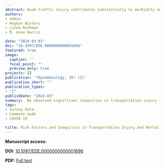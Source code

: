 ```yaml
---
abstract: Road traffic injury contributes substantially to morbidity and mortality. Canada stands out among developed countries in not conducting a national household travel survey, leading to a dearth of national transportation mode data and risk calculations that have appropriate denominators. Since traffic injuries are specific to the mode of travel used, these risk calculations should consider travel mode.  Census data on mode of commute is one of the few sources of these data for persons aged 15 and over. This study leveraged a national data linkage cohort, the Canadian Census Health and Environment Cohorts, that connects census sociodemographic and commute mode data with records of deaths and hospitalizations, enabling assessment of road traffic injury associations by indicators of mode of travel (commuter mode). We examined longitudinal (1996–2019) bicyclist, pedestrian, and motor vehicle occupant injury and fatality risk in the Canadian Census Health and Environment Cohorts by commuter mode and sociodemographic characteristics using Cox proportional hazards models within the working adult population.  We estimated positive associations between commute mode and same mode injury and fatality, particularly for bicycle commuters (hazard ratios for bicycling injury was 9.1 and for bicycling fatality was 11). Low-income populations and Indigenous people had increased injury risk across all modes. This study shows inequities in transportation injury risk in Canada and underscores the importance of adjusting for mode of travel when examining differences between population groups
authors:
- admin
- Meghan Winters
- Linda Rothman
- M. Anne Harris

date: "2024-03-01"
doi: "10.1097/EDE.0000000000001696"
featured: true
image:
  caption: ''
  focal_point: ""
  preview_only: true
projects: []
publication: '*Epidemiology, 35* (2)'
publication_short: ""
publication_types:
- "2"
publishDate: "2024-03"
summary:  We observed significant inequities in transportation injury risk requiring hospitalization, with higher incidence rates among low-income and Indigenous populations for injuries involving motor vehicle occupants, pedestrians, and cyclists 
tags:
- Survey Data
- Commute mode
- COVID-19

title: Risk Factors and Inequities in Transportation Injury and Mortality in the Canadian Census Health and Environment Cohorts (CanCHECs)
---
```


**Manuscript access:**

**DOI:** [10.1097/EDE.0000000000001696](https://doi.org/10.1097/EDE.0000000000001696)

**PDF:** [Full text](./manuscript.pdf) 
